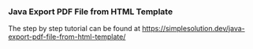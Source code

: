 ### Java Export PDF File from HTML Template 
The step by step tutorial can be found at https://simplesolution.dev/java-export-pdf-file-from-html-template/
